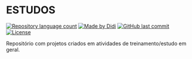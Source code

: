 # ESTUDOS

[![Repository language count](https://img.shields.io/github/languages/count/didifive/estudos)]()
[![Made by Didi](https://img.shields.io/badge/made%20by-Didi-green)](https://www.linkedin.com/in/luis-carlos-zancanela/)
[![GitHub last commit](https://img.shields.io/github/last-commit/didifive/estudos?color=blue)](https://github.com/didifive/estudos/commits/master)
[![License](https://img.shields.io/badge/license-MIT-brightgreen?color=blue)]()  

Repositório com projetos criados em atividades de treinamento/estudo em geral.

